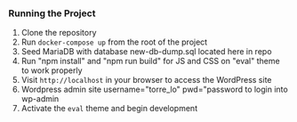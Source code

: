 ### Running the Project
1. Clone the repository
2. Run `docker-compose up` from the root of the project
3. Seed MariaDB with database new-db-dump.sql located here in repo
4. Run "npm install" and "npm run build" for JS and CSS on "eval" theme to work properly
5. Visit `http://localhost` in your browser to access the WordPress site
6. Wordpress admin site username="torre_lo" pwd="password to login into wp-admin
5. Activate the `eval` theme and begin development